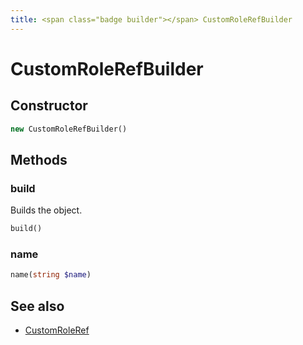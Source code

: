 ```yaml
---
title: <span class="badge builder"></span> CustomRoleRefBuilder
---
```

# <span class="badge builder"></span> CustomRoleRefBuilder

## Constructor

```php
new CustomRoleRefBuilder()
```
## Methods

### <span class="badge object-method"></span> build

Builds the object.

```php
build()
```

### <span class="badge object-method"></span> name

```php
name(string $name)
```

## See also

 * <span class="badge object-type-class"></span> [CustomRoleRef](./object-CustomRoleRef.md)
